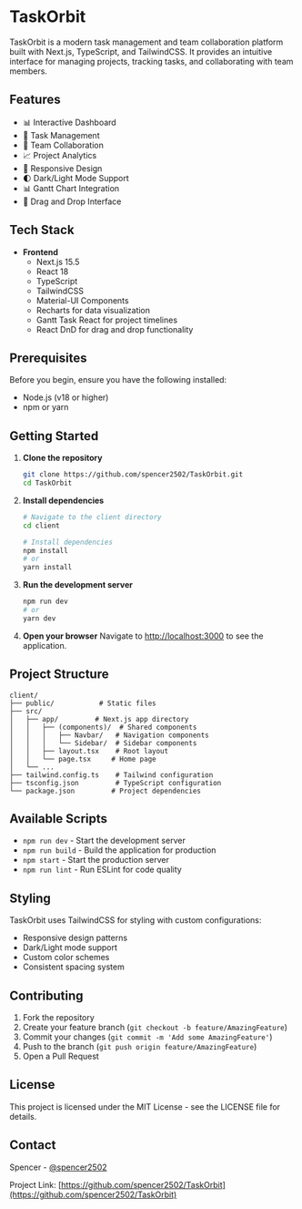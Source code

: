 # TaskOrbit

TaskOrbit is a modern task management and team collaboration platform built with Next.js, TypeScript, and TailwindCSS. It provides an intuitive interface for managing projects, tracking tasks, and collaborating with team members.

## Features

- 📊 Interactive Dashboard
- 🎯 Task Management
- 👥 Team Collaboration
- 📈 Project Analytics
- 📱 Responsive Design
- 🌓 Dark/Light Mode Support
- 📊 Gantt Chart Integration
- 🔄 Drag and Drop Interface

## Tech Stack

- **Frontend**
  - Next.js 15.5
  - React 18
  - TypeScript
  - TailwindCSS
  - Material-UI Components
  - Recharts for data visualization
  - Gantt Task React for project timelines
  - React DnD for drag and drop functionality

## Prerequisites

Before you begin, ensure you have the following installed:
- Node.js (v18 or higher)
- npm or yarn

## Getting Started

1. **Clone the repository**
   ```bash
   git clone https://github.com/spencer2502/TaskOrbit.git
   cd TaskOrbit
   ```

2. **Install dependencies**
   ```bash
   # Navigate to the client directory
   cd client
   
   # Install dependencies
   npm install
   # or
   yarn install
   ```

3. **Run the development server**
   ```bash
   npm run dev
   # or
   yarn dev
   ```

4. **Open your browser**
   Navigate to [http://localhost:3000](http://localhost:3000) to see the application.

## Project Structure

```
client/
├── public/           # Static files
├── src/
│   ├── app/         # Next.js app directory
│   │   ├── (components)/  # Shared components
│   │   │   ├── Navbar/   # Navigation components
│   │   │   └── Sidebar/  # Sidebar components
│   │   ├── layout.tsx    # Root layout
│   │   └── page.tsx     # Home page
│   └── ...
├── tailwind.config.ts    # Tailwind configuration
├── tsconfig.json         # TypeScript configuration
└── package.json         # Project dependencies
```

## Available Scripts

- `npm run dev` - Start the development server
- `npm run build` - Build the application for production
- `npm start` - Start the production server
- `npm run lint` - Run ESLint for code quality

## Styling

TaskOrbit uses TailwindCSS for styling with custom configurations:
- Responsive design patterns
- Dark/Light mode support
- Custom color schemes
- Consistent spacing system

## Contributing

1. Fork the repository
2. Create your feature branch (`git checkout -b feature/AmazingFeature`)
3. Commit your changes (`git commit -m 'Add some AmazingFeature'`)
4. Push to the branch (`git push origin feature/AmazingFeature`)
5. Open a Pull Request

## License

This project is licensed under the MIT License - see the LICENSE file for details.

## Contact

Spencer - [@spencer2502](https://github.com/spencer2502)

Project Link: [https://github.com/spencer2502/TaskOrbit](https://github.com/spencer2502/TaskOrbit)
